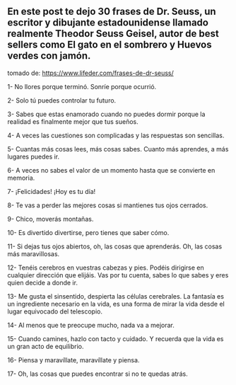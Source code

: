 ## En este post te dejo 30 frases de Dr. Seuss, un escritor y dibujante estadounidense llamado realmente Theodor Seuss Geisel, autor de best sellers como El gato en el sombrero y Huevos verdes con jamón.

tomado de: https://www.lifeder.com/frases-de-dr-seuss/

1- No llores porque terminó. Sonríe porque ocurrió.

2- Solo tú puedes controlar tu futuro.

3- Sabes que estas enamorado cuando no puedes dormir porque la realidad es finalmente mejor que tus sueños.

4- A veces las cuestiones son complicadas y las respuestas son sencillas.

5- Cuantas más cosas lees, más cosas sabes. Cuanto más aprendes, a más lugares puedes ir.

6- A veces no sabes el valor de un momento hasta que se convierte en memoria.

7- ¡Felicidades! ¡Hoy es tu día!

8- Te vas a perder las mejores cosas si mantienes tus ojos cerrados.

9- Chico, moverás montañas.

10- Es divertido divertirse, pero tienes que saber cómo.

11- Si dejas tus ojos abiertos, oh, las cosas que aprenderás. Oh, las cosas más maravillosas.

12- Tenéis cerebros en vuestras cabezas y pies. Podéis dirigirse en cualquier dirección que elijáis. Vas por tu cuenta, sabes lo que sabes y eres quien decide a donde ir.

13- Me gusta el sinsentido, despierta las células cerebrales. La fantasía es un ingrediente necesario en la vida, es una forma de mirar la vida desde el lugar equivocado del telescopio. 

14- Al menos que te preocupe mucho, nada va a mejorar.

15- Cuando camines, hazlo con tacto y cuidado. Y recuerda que la vida es un gran acto de equilibrio.

16- Piensa y maravíllate, maravíllate y piensa.

17- Oh, las cosas que puedes encontrar si no te quedas atrás.
